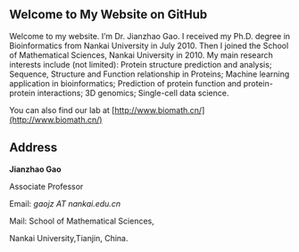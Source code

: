 ## Welcome to My Website on GitHub 


Welcome to my website. I’m Dr. Jianzhao Gao. I received my Ph.D. degree in Bioinformatics from Nankai University in July 2010. Then I joined the School of Mathematical Sciences, Nankai University in 2010. My main research interests include (not limited): Protein structure prediction and analysis; Sequence, Structure and Function relationship in Proteins; Machine learning application in bioinformatics; Prediction of protein function and protein-protein interactions; 3D genomics; Single-cell data science.

You can also find our lab at [http://www.biomath.cn/](http://www.biomath.cn/) 

##  Address
**Jianzhao Gao**

Associate Professor

Email: _gaojz AT nankai.edu.cn_ 

Mail: School of Mathematical Sciences, 

Nankai University,Tianjin, China.




